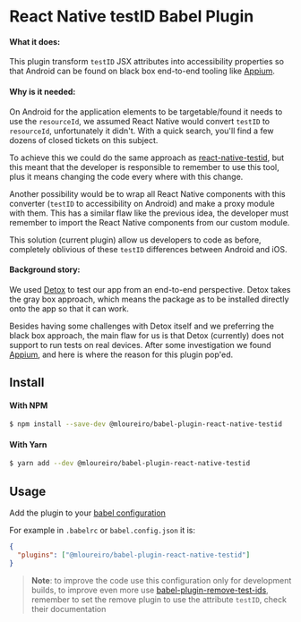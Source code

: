 # React Native testID Babel Plugin

#### What it does:

This plugin transform `testID` JSX attributes into accessibility properties
so that Android can be found on black box end-to-end tooling like [Appium](https://appium.io/).

#### Why is it needed:

On Android for the application elements to be targetable/found it needs 
to use the `resourceId`, we assumed React Native would convert `testID`
to `resourceId`, unfortunately it didn't. With a quick search, you'll
find a few dozens of closed tickets on this subject.

To achieve this we could do the same approach as [react-native-testid](https://github.com/tipsi/react-native-testid),
but this meant that the developer is responsible to remember to use this
tool, plus it means changing the code every where with this change.

Another possibility would be to wrap all React Native components with
this converter (`testID` to accessibility on Android) and make a proxy
module with them. This has a similar flaw like the previous idea, the 
developer must remember to import the React Native components from our
custom module.

This solution (current plugin) allow us developers to code as before, 
completely oblivious of these `testID` differences between Android and
iOS.

#### Background story:

We used [Detox](https://github.com/wix/detox) to test our app from an 
end-to-end perspective. Detox takes the gray box approach, which means
the package as to be installed directly onto the app so that it can work.

Besides having some challenges with Detox itself and we preferring the 
black box approach, the main flaw for us is that Detox (currently) does
not support to run tests on real devices. After some investigation we
found [Appium](https://appium.io/), and here is where the reason for this
plugin pop'ed.


## Install

#### With NPM

```bash
$ npm install --save-dev @mloureiro/babel-plugin-react-native-testid
```

#### With Yarn

```bash
$ yarn add --dev @mloureiro/babel-plugin-react-native-testid
```

## Usage

Add the plugin to your [babel configuration](https://babeljs.io/docs/en/configuration)

For example in `.babelrc` or `babel.config.json` it is:

```json
{
  "plugins": ["@mloureiro/babel-plugin-react-native-testid"]
}
```

> **Note**: to improve the code use this configuration only for development
builds, to improve even more use [babel-plugin-remove-test-ids](https://github.com/kutyel/babel-plugin-remove-test-ids),
remember to set the remove plugin to use the attribute `testID`, check
their documentation
